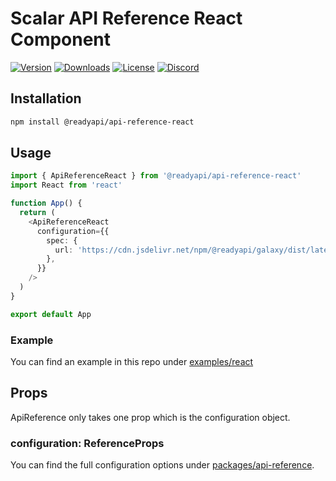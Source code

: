 # Scalar API Reference React Component

[![Version](https://img.shields.io/npm/v/%40scalar/api-reference-react)](https://www.npmjs.com/package/@readyapi/api-reference-react)
[![Downloads](https://img.shields.io/npm/dm/%40scalar/api-reference-react)](https://www.npmjs.com/package/@readyapi/api-reference-react)
[![License](https://img.shields.io/npm/l/%40scalar%2Fapi-reference-react)](https://www.npmjs.com/package/@readyapi/api-reference-react)
[![Discord](https://img.shields.io/discord/1135330207960678410?style=flat&color=5865F2)](https://discord.gg/scalar)

## Installation

```bash
npm install @readyapi/api-reference-react
```

## Usage

```ts
import { ApiReferenceReact } from '@readyapi/api-reference-react'
import React from 'react'

function App() {
  return (
    <ApiReferenceReact
      configuration={{
        spec: {
          url: 'https://cdn.jsdelivr.net/npm/@readyapi/galaxy/dist/latest.yaml',
        },
      }}
    />
  )
}

export default App
```

### Example

You can find an example in this repo under [examples/react](https://github.com/khulnasoft/readyapi.js/tree/main/examples/react)

## Props

ApiReference only takes one prop which is the configuration object.

### configuration: ReferenceProps

You can find the full configuration options under
[packages/api-reference](https://github.com/khulnasoft/readyapi.js/tree/main/packages/api-reference).
